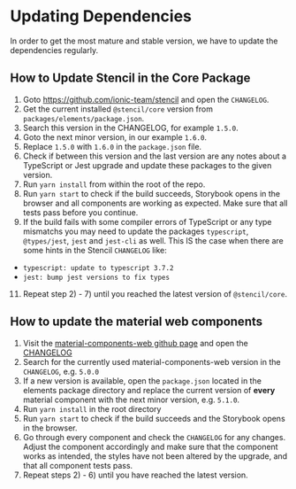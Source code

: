 # Updating Dependencies

In order to get the most mature and stable version, we have to update the dependencies regularly.

## How to Update Stencil in the Core Package

1. Goto https://github.com/ionic-team/stencil and open the `CHANGELOG`.
2. Get the current installed `@stencil/core` version from `packages/elements/package.json`.
3. Search this version in the CHANGELOG, for example `1.5.0`.
4. Goto the next minor version, in our example `1.6.0`.
5. Replace `1.5.0` with `1.6.0` in the `package.json` file.
6. Check if between this version and the last version are any notes about a TypeScript or Jest
   upgrade and update these packages to the given version.
7. Run `yarn install` from within the root of the repo.
8. Run `yarn start` to check if the build succeeds, Storybook opens in the browser and
   all components are working as expected. Make sure that all tests pass before you continue.
9.  If the build fails with some compiler errors of TypeScript or any type mismatchs you may
   need to update the packages `typescript`, `@types/jest`, `jest` and `jest-cli` as well.
   This IS the case when there are some hints in the Stencil `CHANGELOG` like:

   - `typescript: update to typescript 3.7.2`
   - `jest: bump jest versions to fix types`
11. Repeat step 2) - 7) until you reached the latest version of `@stencil/core`.

## How to update the material web components

1. Visit the [material-components-web github page](https://github.com/material-components/material-components-web) 
   and open the [CHANGELOG](https://github.com/material-components/material-components-web/releases)
2. Search for the currently used material-components-web version in the `CHANGELOG`, e.g. `5.0.0`
3. If a new version is available, open the `package.json` located in the elements package directory and replace 
   the current version of **every** material component with the next minor version, e.g. `5.1.0`.
4. Run `yarn install` in the root directory
5. Run `yarn start` to check if the build succeeds and the Storybook opens in the browser.
6. Go through every component and check the `CHANGELOG` for any changes. Adjust the component accordingly and
   make sure that the component works as intended, the styles have not been altered by the upgrade, and that
   all component tests pass.
7. Repeat steps 2) - 6) until you have reached the latest version.
